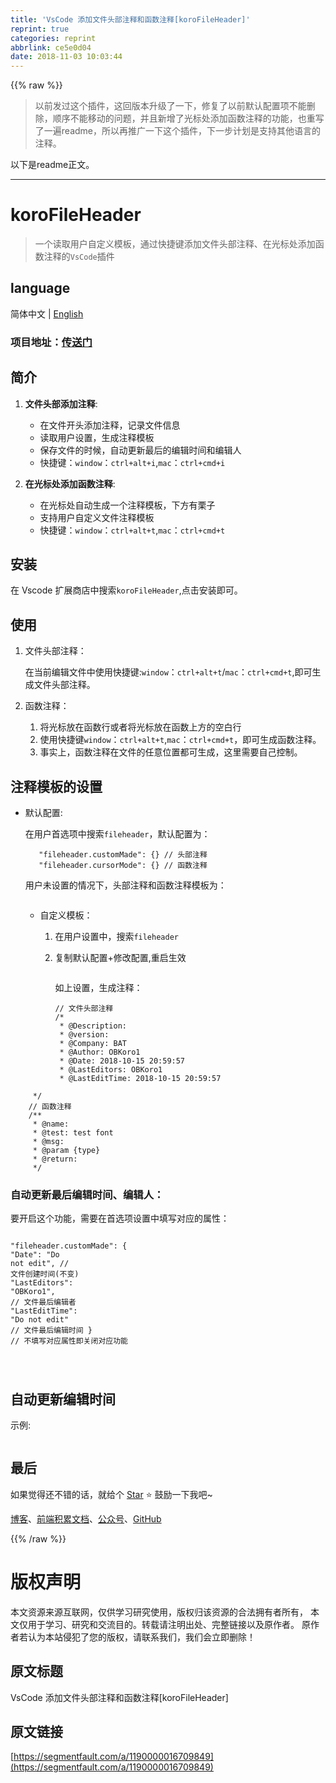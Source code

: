 ```yaml
---
title: 'VsCode 添加文件头部注释和函数注释[koroFileHeader]'
reprint: true
categories: reprint
abbrlink: ce5e0d04
date: 2018-11-03 10:03:44
---
```


{{% raw %}}
<blockquote>&#x4EE5;&#x524D;&#x53D1;&#x8FC7;&#x8FD9;&#x4E2A;&#x63D2;&#x4EF6;&#xFF0C;&#x8FD9;&#x56DE;&#x7248;&#x672C;&#x5347;&#x7EA7;&#x4E86;&#x4E00;&#x4E0B;&#xFF0C;&#x4FEE;&#x590D;&#x4E86;&#x4EE5;&#x524D;&#x9ED8;&#x8BA4;&#x914D;&#x7F6E;&#x9879;&#x4E0D;&#x80FD;&#x5220;&#x9664;&#xFF0C;&#x987A;&#x5E8F;&#x4E0D;&#x80FD;&#x79FB;&#x52A8;&#x7684;&#x95EE;&#x9898;&#xFF0C;&#x5E76;&#x4E14;&#x65B0;&#x589E;&#x4E86;&#x5149;&#x6807;&#x5904;&#x6DFB;&#x52A0;&#x51FD;&#x6570;&#x6CE8;&#x91CA;&#x7684;&#x529F;&#x80FD;&#xFF0C;&#x4E5F;&#x91CD;&#x5199;&#x4E86;&#x4E00;&#x904D;readme&#xFF0C;&#x6240;&#x4EE5;&#x518D;&#x63A8;&#x5E7F;&#x4E00;&#x4E0B;&#x8FD9;&#x4E2A;&#x63D2;&#x4EF6;&#xFF0C;&#x4E0B;&#x4E00;&#x6B65;&#x8BA1;&#x5212;&#x662F;&#x652F;&#x6301;&#x5176;&#x4ED6;&#x8BED;&#x8A00;&#x7684;&#x6CE8;&#x91CA;&#x3002;</blockquote><p>&#x4EE5;&#x4E0B;&#x662F;readme&#x6B63;&#x6587;&#x3002;</p><hr><h1 id="articleHeader0">koroFileHeader</h1><blockquote>&#x4E00;&#x4E2A;&#x8BFB;&#x53D6;&#x7528;&#x6237;&#x81EA;&#x5B9A;&#x4E49;&#x6A21;&#x677F;&#xFF0C;&#x901A;&#x8FC7;&#x5FEB;&#x6377;&#x952E;&#x6DFB;&#x52A0;&#x6587;&#x4EF6;&#x5934;&#x90E8;&#x6CE8;&#x91CA;&#x3001;&#x5728;&#x5149;&#x6807;&#x5904;&#x6DFB;&#x52A0;&#x51FD;&#x6570;&#x6CE8;&#x91CA;&#x7684;<code>VsCode</code>&#x63D2;&#x4EF6;</blockquote><h2 id="articleHeader1">language</h2><p>&#x7B80;&#x4F53;&#x4E2D;&#x6587; | <a href="https://github.com/OBKoro1/koro1FileHeader/blob/master/README_en-us.md" rel="nofollow noreferrer" target="_blank">English</a></p><h3 id="articleHeader2">&#x9879;&#x76EE;&#x5730;&#x5740;&#xFF1A;<a href="https://github.com/OBKoro1/koro1FileHeader" rel="nofollow noreferrer" target="_blank">&#x4F20;&#x9001;&#x95E8;</a></h3><h2 id="articleHeader3">&#x7B80;&#x4ECB;</h2><ol><li><p><strong>&#x6587;&#x4EF6;&#x5934;&#x90E8;&#x6DFB;&#x52A0;&#x6CE8;&#x91CA;</strong>:</p><ul><li>&#x5728;&#x6587;&#x4EF6;&#x5F00;&#x5934;&#x6DFB;&#x52A0;&#x6CE8;&#x91CA;&#xFF0C;&#x8BB0;&#x5F55;&#x6587;&#x4EF6;&#x4FE1;&#x606F;</li><li>&#x8BFB;&#x53D6;&#x7528;&#x6237;&#x8BBE;&#x7F6E;&#xFF0C;&#x751F;&#x6210;&#x6CE8;&#x91CA;&#x6A21;&#x677F;</li><li>&#x4FDD;&#x5B58;&#x6587;&#x4EF6;&#x7684;&#x65F6;&#x5019;&#xFF0C;&#x81EA;&#x52A8;&#x66F4;&#x65B0;&#x6700;&#x540E;&#x7684;&#x7F16;&#x8F91;&#x65F6;&#x95F4;&#x548C;&#x7F16;&#x8F91;&#x4EBA;</li><li>&#x5FEB;&#x6377;&#x952E;&#xFF1A;<code>window</code>&#xFF1A;<code>ctrl+alt+i</code>,<code>mac</code>&#xFF1A;<code>ctrl+cmd+i</code></li></ul></li><li><p><strong>&#x5728;&#x5149;&#x6807;&#x5904;&#x6DFB;&#x52A0;&#x51FD;&#x6570;&#x6CE8;&#x91CA;</strong>:</p><ul><li>&#x5728;&#x5149;&#x6807;&#x5904;&#x81EA;&#x52A8;&#x751F;&#x6210;&#x4E00;&#x4E2A;&#x6CE8;&#x91CA;&#x6A21;&#x677F;&#xFF0C;&#x4E0B;&#x65B9;&#x6709;&#x6817;&#x5B50;</li><li>&#x652F;&#x6301;&#x7528;&#x6237;&#x81EA;&#x5B9A;&#x4E49;&#x6587;&#x4EF6;&#x6CE8;&#x91CA;&#x6A21;&#x677F;</li><li>&#x5FEB;&#x6377;&#x952E;&#xFF1A;<code>window</code>&#xFF1A;<code>ctrl+alt+t</code>,<code>mac</code>&#xFF1A;<code>ctrl+cmd+t</code></li></ul></li></ol><h2 id="articleHeader4">&#x5B89;&#x88C5;</h2><p>&#x5728; Vscode &#x6269;&#x5C55;&#x5546;&#x5E97;&#x4E2D;&#x641C;&#x7D22;<code>koroFileHeader</code>,&#x70B9;&#x51FB;&#x5B89;&#x88C5;&#x5373;&#x53EF;&#x3002;</p><h2 id="articleHeader5">&#x4F7F;&#x7528;</h2><ol><li>&#x6587;&#x4EF6;&#x5934;&#x90E8;&#x6CE8;&#x91CA;&#xFF1A;<p>&#x5728;&#x5F53;&#x524D;&#x7F16;&#x8F91;&#x6587;&#x4EF6;&#x4E2D;&#x4F7F;&#x7528;&#x5FEB;&#x6377;&#x952E;:<code>window</code>&#xFF1A;<code>ctrl+alt+t</code>/<code>mac</code>&#xFF1A;<code>ctrl+cmd+t</code>,&#x5373;&#x53EF;&#x751F;&#x6210;&#x6587;&#x4EF6;&#x5934;&#x90E8;&#x6CE8;&#x91CA;&#x3002;</p></li><li><p>&#x51FD;&#x6570;&#x6CE8;&#x91CA;&#xFF1A;</p><ol><li>&#x5C06;&#x5149;&#x6807;&#x653E;&#x5728;&#x51FD;&#x6570;&#x884C;&#x6216;&#x8005;&#x5C06;&#x5149;&#x6807;&#x653E;&#x5728;&#x51FD;&#x6570;&#x4E0A;&#x65B9;&#x7684;&#x7A7A;&#x767D;&#x884C;</li><li>&#x4F7F;&#x7528;&#x5FEB;&#x6377;&#x952E;<code>window</code>&#xFF1A;<code>ctrl+alt+t</code>,<code>mac</code>&#xFF1A;<code>ctrl+cmd+t</code>&#xFF0C;&#x5373;&#x53EF;&#x751F;&#x6210;&#x51FD;&#x6570;&#x6CE8;&#x91CA;&#x3002;</li><li>&#x4E8B;&#x5B9E;&#x4E0A;&#xFF0C;&#x51FD;&#x6570;&#x6CE8;&#x91CA;&#x5728;&#x6587;&#x4EF6;&#x7684;&#x4EFB;&#x610F;&#x4F4D;&#x7F6E;&#x90FD;&#x53EF;&#x751F;&#x6210;&#xFF0C;&#x8FD9;&#x91CC;&#x9700;&#x8981;&#x81EA;&#x5DF1;&#x63A7;&#x5236;&#x3002;</li></ol></li></ol><h2 id="articleHeader6">&#x6CE8;&#x91CA;&#x6A21;&#x677F;&#x7684;&#x8BBE;&#x7F6E;</h2><ul><li><p>&#x9ED8;&#x8BA4;&#x914D;&#x7F6E;:</p><p>&#x5728;&#x7528;&#x6237;&#x9996;&#x9009;&#x9879;&#x4E2D;&#x641C;&#x7D22;<code>fileheader</code>&#xFF0C;&#x9ED8;&#x8BA4;&#x914D;&#x7F6E;&#x4E3A;&#xFF1A;</p><div class="widget-codetool" style="display:none"><div class="widget-codetool--inner"><span class="selectCode code-tool" data-toggle="tooltip" data-placement="top" title="" data-original-title="&#x5168;&#x9009;"></span> <span type="button" class="copyCode code-tool" data-toggle="tooltip" data-placement="top" data-clipboard-text="   &quot;fileheader.customMade&quot;: {} // &#x5934;&#x90E8;&#x6CE8;&#x91CA;
   &quot;fileheader.cursorMode&quot;: {} // &#x51FD;&#x6570;&#x6CE8;&#x91CA; 
" title="" data-original-title="&#x590D;&#x5236;"></span> <span type="button" class="saveToNote code-tool" data-toggle="tooltip" data-placement="top" title="" data-original-title="&#x653E;&#x8FDB;&#x7B14;&#x8BB0;"></span></div></div><pre class="hljs 1c"><code>   <span class="hljs-string">&quot;fileheader.customMade&quot;</span>: {} <span class="hljs-comment">// &#x5934;&#x90E8;&#x6CE8;&#x91CA;</span>
   <span class="hljs-string">&quot;fileheader.cursorMode&quot;</span>: {} <span class="hljs-comment">// &#x51FD;&#x6570;&#x6CE8;&#x91CA; </span>
</code></pre><p>&#x7528;&#x6237;&#x672A;&#x8BBE;&#x7F6E;&#x7684;&#x60C5;&#x51B5;&#x4E0B;&#xFF0C;&#x5934;&#x90E8;&#x6CE8;&#x91CA;&#x548C;&#x51FD;&#x6570;&#x6CE8;&#x91CA;&#x6A21;&#x677F;&#x4E3A;&#xFF1A;</p><p><span class="img-wrap"><img data-src="/img/remote/1460000016699092?w=835&amp;h=669" src="https://static.alili.tech/img/remote/1460000016699092?w=835&amp;h=669" alt="" title="" style="cursor:pointer;display:inline"></span></p><ul><li><p>&#x81EA;&#x5B9A;&#x4E49;&#x6A21;&#x677F;&#xFF1A;</p><ol><li>&#x5728;&#x7528;&#x6237;&#x8BBE;&#x7F6E;&#x4E2D;&#xFF0C;&#x641C;&#x7D22;<code>fileheader</code></li><li><p>&#x590D;&#x5236;&#x9ED8;&#x8BA4;&#x914D;&#x7F6E;+&#x4FEE;&#x6539;&#x914D;&#x7F6E;,&#x91CD;&#x542F;&#x751F;&#x6548;</p><p><span class="img-wrap"><img data-src="/img/remote/1460000016699093?w=1904&amp;h=1418" src="https://static.alili.tech/img/remote/1460000016699093?w=1904&amp;h=1418" alt="" title="" style="cursor:pointer;display:inline"></span></p><p>&#x5982;&#x4E0A;&#x8BBE;&#x7F6E;&#xFF0C;&#x751F;&#x6210;&#x6CE8;&#x91CA;&#xFF1A;</p><div class="widget-codetool" style="display:none"><div class="widget-codetool--inner"><span class="selectCode code-tool" data-toggle="tooltip" data-placement="top" title="" data-original-title="&#x5168;&#x9009;"></span> <span type="button" class="copyCode code-tool" data-toggle="tooltip" data-placement="top" data-clipboard-text="// &#x6587;&#x4EF6;&#x5934;&#x90E8;&#x6CE8;&#x91CA;
/*
 * @Description: 
 * @version: 
 * @Company: BAT
 * @Author: OBKoro1
 * @Date: 2018-10-15 20:59:57
 * @LastEditors: OBKoro1
 * @LastEditTime: 2018-10-15 20:59:57" title="" data-original-title="&#x590D;&#x5236;"></span> <span type="button" class="saveToNote code-tool" data-toggle="tooltip" data-placement="top" title="" data-original-title="&#x653E;&#x8FDB;&#x7B14;&#x8BB0;"></span></div></div><pre class="hljs php"><code><span class="hljs-comment">// &#x6587;&#x4EF6;&#x5934;&#x90E8;&#x6CE8;&#x91CA;</span>
<span class="hljs-comment">/*
 * <span class="hljs-doctag">@Description</span>: 
 * <span class="hljs-doctag">@version</span>: 
 * <span class="hljs-doctag">@Company</span>: BAT
 * <span class="hljs-doctag">@Author</span>: OBKoro1
 * <span class="hljs-doctag">@Date</span>: 2018-10-15 20:59:57
 * <span class="hljs-doctag">@LastEditors</span>: OBKoro1
 * <span class="hljs-doctag">@LastEditTime</span>: 2018-10-15 20:59:57</span></code></pre></li></ol></li></ul></li></ul><div class="widget-codetool" style="display:none"><div class="widget-codetool--inner"><span class="selectCode code-tool" data-toggle="tooltip" data-placement="top" title="" data-original-title="&#x5168;&#x9009;"></span> <span type="button" class="copyCode code-tool" data-toggle="tooltip" data-placement="top" data-clipboard-text="     */
    // &#x51FD;&#x6570;&#x6CE8;&#x91CA;
    /**
     * @name: 
     * @test: test font
     * @msg: 
     * @param {type} 
     * @return: 
     */
" title="" data-original-title="&#x590D;&#x5236;"></span> <span type="button" class="saveToNote code-tool" data-toggle="tooltip" data-placement="top" title="" data-original-title="&#x653E;&#x8FDB;&#x7B14;&#x8BB0;"></span></div></div><pre class="hljs php"><code>     */
    <span class="hljs-comment">// &#x51FD;&#x6570;&#x6CE8;&#x91CA;</span>
    <span class="hljs-comment">/**
     * <span class="hljs-doctag">@name</span>: 
     * <span class="hljs-doctag">@test</span>: test font
     * <span class="hljs-doctag">@msg</span>: 
     * <span class="hljs-doctag">@param</span> {type} 
     * <span class="hljs-doctag">@return</span>: 
     */</span>
</code></pre><h3 id="articleHeader7">&#x81EA;&#x52A8;&#x66F4;&#x65B0;&#x6700;&#x540E;&#x7F16;&#x8F91;&#x65F6;&#x95F4;&#x3001;&#x7F16;&#x8F91;&#x4EBA;&#xFF1A;</h3><p>&#x8981;&#x5F00;&#x542F;&#x8FD9;&#x4E2A;&#x529F;&#x80FD;&#xFF0C;&#x9700;&#x8981;&#x5728;&#x9996;&#x9009;&#x9879;&#x8BBE;&#x7F6E;&#x4E2D;&#x586B;&#x5199;&#x5BF9;&#x5E94;&#x7684;&#x5C5E;&#x6027;&#xFF1A;</p><div class="widget-codetool" style="display:none"><div class="widget-codetool--inner"><span class="selectCode code-tool" data-toggle="tooltip" data-placement="top" title="" data-original-title="&#x5168;&#x9009;"></span> <span type="button" class="copyCode code-tool" data-toggle="tooltip" data-placement="top" data-clipboard-text="  &quot;fileheader.customMade&quot;: {
    &quot;Date&quot;: &quot;Do not edit&quot;, // &#x6587;&#x4EF6;&#x521B;&#x5EFA;&#x65F6;&#x95F4;(&#x4E0D;&#x53D8;)
    &quot;LastEditors&quot;: &quot;OBKoro1&quot;, // &#x6587;&#x4EF6;&#x6700;&#x540E;&#x7F16;&#x8F91;&#x8005;
    &quot;LastEditTime&quot;: &quot;Do not edit&quot; // &#x6587;&#x4EF6;&#x6700;&#x540E;&#x7F16;&#x8F91;&#x65F6;&#x95F4;
  }
  // &#x4E0D;&#x586B;&#x5199;&#x5BF9;&#x5E94;&#x5C5E;&#x6027;&#x5373;&#x5173;&#x95ED;&#x5BF9;&#x5E94;&#x529F;&#x80FD;

" title="" data-original-title="&#x590D;&#x5236;"></span> <span type="button" class="saveToNote code-tool" data-toggle="tooltip" data-placement="top" title="" data-original-title="&#x653E;&#x8FDB;&#x7B14;&#x8BB0;"></span></div></div><pre class="hljs 1c"><code>  <span class="hljs-string">&quot;fileheader.customMade&quot;</span>: {
    <span class="hljs-string">&quot;Date&quot;</span>: <span class="hljs-string">&quot;Do not edit&quot;</span>, <span class="hljs-comment">// &#x6587;&#x4EF6;&#x521B;&#x5EFA;&#x65F6;&#x95F4;(&#x4E0D;&#x53D8;)</span>
    <span class="hljs-string">&quot;LastEditors&quot;</span>: <span class="hljs-string">&quot;OBKoro1&quot;</span>, <span class="hljs-comment">// &#x6587;&#x4EF6;&#x6700;&#x540E;&#x7F16;&#x8F91;&#x8005;</span>
    <span class="hljs-string">&quot;LastEditTime&quot;</span>: <span class="hljs-string">&quot;Do not edit&quot;</span> <span class="hljs-comment">// &#x6587;&#x4EF6;&#x6700;&#x540E;&#x7F16;&#x8F91;&#x65F6;&#x95F4;</span>
  }
  <span class="hljs-comment">// &#x4E0D;&#x586B;&#x5199;&#x5BF9;&#x5E94;&#x5C5E;&#x6027;&#x5373;&#x5173;&#x95ED;&#x5BF9;&#x5E94;&#x529F;&#x80FD;</span>

</code></pre><h2 id="articleHeader8">&#x81EA;&#x52A8;&#x66F4;&#x65B0;&#x7F16;&#x8F91;&#x65F6;&#x95F4;</h2><p>&#x793A;&#x4F8B;:</p><p><span class="img-wrap"><img data-src="/img/remote/1460000016699094?w=413&amp;h=270" src="https://static.alili.tech/img/remote/1460000016699094?w=413&amp;h=270" alt="" title="" style="cursor:pointer;display:inline"></span></p><h2 id="articleHeader9">&#x6700;&#x540E;</h2><p>&#x5982;&#x679C;&#x89C9;&#x5F97;&#x8FD8;&#x4E0D;&#x9519;&#x7684;&#x8BDD;&#xFF0C;&#x5C31;&#x7ED9;&#x4E2A; <a href="https://github.com/OBKoro1/koro1FileHeader" rel="nofollow noreferrer" target="_blank">Star</a> &#x2B50;&#xFE0F; &#x9F13;&#x52B1;&#x4E00;&#x4E0B;&#x6211;&#x5427;~</p><p><a href="http://obkoro1.com/" rel="nofollow noreferrer" target="_blank">&#x535A;&#x5BA2;</a>&#x3001;<a href="http://obkoro1.com/web_accumulate/accumulate/" rel="nofollow noreferrer" target="_blank">&#x524D;&#x7AEF;&#x79EF;&#x7D2F;&#x6587;&#x6863;</a>&#x3001;<a href="https://user-gold-cdn.xitu.io/2018/5/1/1631b6f52f7e7015?w=344&amp;h=344&amp;f=jpeg&amp;s=8317" rel="nofollow noreferrer" target="_blank">&#x516C;&#x4F17;&#x53F7;</a>&#x3001;<a href="https://github.com/OBKoro1" rel="nofollow noreferrer" target="_blank">GitHub</a></p>
{{% /raw %}}

# 版权声明
本文资源来源互联网，仅供学习研究使用，版权归该资源的合法拥有者所有，
本文仅用于学习、研究和交流目的。转载请注明出处、完整链接以及原作者。
原作者若认为本站侵犯了您的版权，请联系我们，我们会立即删除！

## 原文标题
VsCode 添加文件头部注释和函数注释[koroFileHeader]

## 原文链接
[https://segmentfault.com/a/1190000016709849](https://segmentfault.com/a/1190000016709849)

